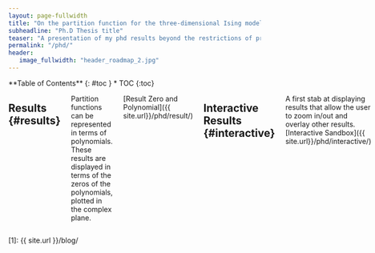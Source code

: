 ```yaml
---
layout: page-fullwidth
title: "On the partition function for the three-dimensional Ising model"
subheadline: "Ph.D Thesis title"
teaser: "A presentation of my phd results beyond the restrictions of printed paper..."
permalink: "/phd/"
header:
   image_fullwidth: "header_roadmap_2.jpg"
---
```

<div class="row">
<div class="medium-4 medium-push-8 columns" markdown="1">
<div class="panel radius" markdown="1">
**Table of Contents**
{: #toc }
*  TOC
{:toc}
</div>
</div><!-- /.medium-4.columns -->



<div class="medium-8 medium-pull-4 columns" markdown="1">

## Results    {#results}

Partition functions can be represented in terms of polynomials. These results are displayed in terms of the zeros of the polynomials, plotted in the complex plane.

[Result Zero and Polynomial]({{ site.url}}/phd/result/)

## Interactive Results {#interactive}

A first stab at displaying results that allow the user to zoom in/out and overlay other results. [Interactive Sandbox]({{ site.url}}/phd/interactive/)


<small markdown="1">[Up to table of contents](#toc)</small>
{: .text-right }



</div><!-- /.medium-8.columns -->
</div><!-- /.row -->

 [1]: {{ site.url }}/blog/
